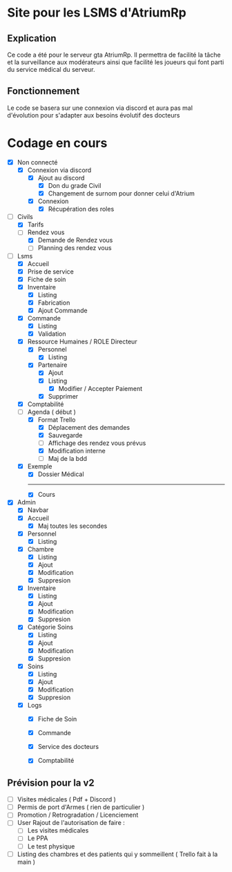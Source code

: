 # Site pour les LSMS d'AtriumRp

## Explication
Ce code a été pour le serveur gta AtriumRp. Il permettra de facilité la tâche et la surveillance aux modérateurs ainsi que facilité les joueurs qui font parti du service médical du serveur.

## Fonctionnement
Le code se basera sur une connexion via discord et aura pas mal d'évolution pour s'adapter aux besoins évolutif des docteurs

# Codage en cours
- [x] Non connecté
    - [x] Connexion via discord
        - [x] Ajout au discord
            - [x] Don du grade Civil
            - [x] Changement de surnom pour donner celui d'Atrium
        - [x] Connexion
            - [x] Récupération des roles
- [ ] Civils
    - [x] Tarifs
    - [ ] Rendez vous
        - [x] Demande de Rendez vous
        - [ ] Planning des rendez vous
- [ ] Lsms
    - [x] Accueil
    - [x] Prise de service
    - [x] Fiche de soin 
    - [x] Inventaire
        - [x] Listing
        - [x] Fabrication
        - [x] Ajout Commande
    - [x] Commande
        - [x] Listing
        - [x] Validation
    - [x] Ressource Humaines / ROLE Directeur
        - [x] Personnel
            - [x] Listing
        - [x] Partenaire
            - [x] Ajout 
            - [x] Listing
                - [x] Modifier / Accepter Paiement 
            - [x] Supprimer
    - [x] Comptabilité
    - [ ] Agenda  ( début )
        - [x] Format Trello
            - [x] Déplacement des demandes
            - [x] Sauvegarde
            - [ ] Affichage des rendez vous prévus
            - [x] Modification interne
            - [ ] Maj de la bdd
    - [x] Exemple
        - [x] Dossier Médical
        ------------------------
        - [x] Cours 
- [x] Admin
    - [x] Navbar 
    - [x] Accueil
        - [x] Maj toutes les secondes
    - [x] Personnel
        - [x] Listing
    - [x] Chambre
        - [x] Listing
        - [x] Ajout
        - [x] Modification
        - [x] Suppresion
    - [X] Inventaire
        - [x] Listing
        - [x] Ajout
        - [x] Modification
        - [x] Suppresion
    - [x] Catégorie Soins
        - [x] Listing
        - [x] Ajout
        - [x] Modification
        - [x] Suppresion
    - [x] Soins
        - [x] Listing
        - [x] Ajout
        - [x] Modification
        - [x] Suppresion
    - [x] Logs
        - [x] Fiche de Soin
        - [x] Commande
        - [x] Service des docteurs
        - [x] Comptabilité
 
 
## Prévision pour la v2
- [ ] Visites médicales ( Pdf + Discord )
- [ ]  Permis de port d'Armes ( rien de particulier )
- [ ] Promotion / Retrogradation / Licenciement
- [ ]  User Rajout de l'autorisation de faire :  
    - [ ] Les visites médicales
    - [ ] Le PPA
    - [ ] Le test physique
- [ ] Listing des chambres et des patients qui y sommeillent ( Trello fait à la main )